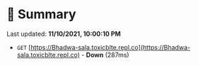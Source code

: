# 📖 Summary
Last updated: **11/10/2021, 10:00:10 PM**

- `GET` [https://Bhadwa-sala.toxicblte.repl.co](https://Bhadwa-sala.toxicblte.repl.co) - **Down** (287ms)
